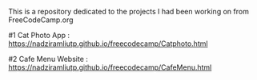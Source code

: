 This is a repository dedicated to the projects I had been working on from FreeCodeCamp.org 

#1 Cat Photo App : https://nadziramliutp.github.io/freecodecamp/Catphoto.html


#2 Cafe Menu Website : https://nadziramliutp.github.io/freecodecamp/CafeMenu.html
